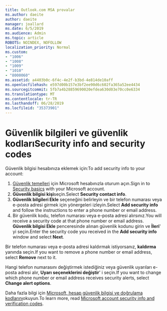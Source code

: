 ```yaml
---
title: Outlook.com MSA provalar
ms.author: daeite
author: daeite
manager: joallard
ms.date: 6/5/2019
ms.audience: Admin
ms.topic: article
ROBOTS: NOINDEX, NOFOLLOW
localization_priority: Normal
ms.custom:
- "1006"
- "1008"
- "1009"
- "1010"
- "8000060"
ms.assetid: a4403b0c-6f4c-4e2f-b3bd-4e814de10aff
ms.openlocfilehash: e597d00b157e3bf2ee90d6c602fa365a52ee4434
ms.sourcegitcommit: 5fb7a4b28859690020efdea630d03e70cc0e6334
ms.translationtype: MT
ms.contentlocale: tr-TR
ms.lasthandoff: 06/28/2019
ms.locfileid: "35373901"
---
```

# <a name="security-info-and-security-codes"></a><span data-ttu-id="976e8-102">Güvenlik bilgileri ve güvenlik kodları</span><span class="sxs-lookup"><span data-stu-id="976e8-102">Security info and security codes</span></span>

<span data-ttu-id="976e8-103">Güvenlik bilgisi hesabınıza eklemek için:</span><span class="sxs-lookup"><span data-stu-id="976e8-103">To add security info to your account:</span></span>

1. <span data-ttu-id="976e8-104">[Güvenlik temelleri](https://account.microsoft.com/security) için Microsoft hesabınızla oturum açın.</span><span class="sxs-lookup"><span data-stu-id="976e8-104">Sign in to [Security basics](https://account.microsoft.com/security) with your Microsoft account.</span></span>
1. <span data-ttu-id="976e8-105">**Güvenlik bilgisi kişi**seçin.</span><span class="sxs-lookup"><span data-stu-id="976e8-105">Select **Security contact info**.</span></span>
1. <span data-ttu-id="976e8-106">**Güvenlik bilgileri Ekle** seçeneğini belirleyin ve bir telefon numarası veya e-posta adresi girmek için yönergeleri izleyin.</span><span class="sxs-lookup"><span data-stu-id="976e8-106">Select **Add security info** and follow the instructions to enter a phone number or email address.</span></span>
1. <span data-ttu-id="976e8-107">Bir güvenlik kodu, telefon numarası veya e-posta adresi alırsınız.</span><span class="sxs-lookup"><span data-stu-id="976e8-107">You will receive a security code at that phone number or email address.</span></span> <span data-ttu-id="976e8-108">**Güvenlik bilgisi Ekle** penceresinde alınan güvenlik kodunu girin ve **İleri**' yi seçin.</span><span class="sxs-lookup"><span data-stu-id="976e8-108">Enter the security code you received in the **Add security info** window and select **Next**.</span></span>

<span data-ttu-id="976e8-109">Bir telefon numarası veya e-posta adresi kaldırmak istiyorsanız, **kaldırma** yanında seçin.</span><span class="sxs-lookup"><span data-stu-id="976e8-109">If you want to remove a phone number or email address, select **Remove** next to it.</span></span>

<span data-ttu-id="976e8-110">Hangi telefon numarasını değiştirmek istediğiniz veya güvenlik uyarıları e-posta adresi alır, **Uyarı seçeneklerini değiştir**' i seçin.</span><span class="sxs-lookup"><span data-stu-id="976e8-110">If you want to change which phone number or email address receives security alerts, select **Change alert options**.</span></span>

<span data-ttu-id="976e8-111">Daha fazla bilgi için [Microsoft, hesap güvenlik bilgisi ve doğrulama kodlarını](https://support.microsoft.com/help/12428/)okuyun.</span><span class="sxs-lookup"><span data-stu-id="976e8-111">To learn more, read [Microsoft account security info and verification codes](https://support.microsoft.com/help/12428/).</span></span>